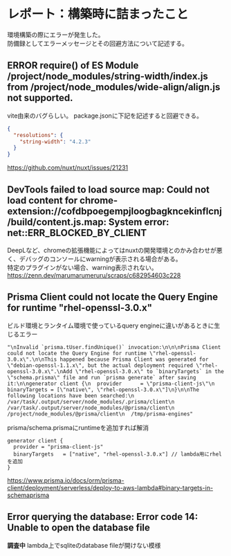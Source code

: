 # レポート：構築時に詰まったこと
環境構築の際にエラーが発生した。  
防備録としてエラーメッセージとその回避方法について記述する。

## ERROR  require() of ES Module /project/node_modules/string-width/index.js from /project/node_modules/wide-align/align.js not supported.
vite由来のバグらしい。
package.jsonに下記を記述すると回避できる。
```json
{
  "resolutions": {
    "string-width": "4.2.3"
  }
}
```
https://github.com/nuxt/nuxt/issues/21231

## DevTools failed to load source map: Could not load content for chrome-extension://cofdbpoegempjloogbagkncekinflcnj/build/content.js.map: System error: net::ERR_BLOCKED_BY_CLIENT
DeepLなど、chromeの拡張機能によってはnuxtの開発環境とのかみ合わせが悪く、デバッグのコンソールにwarningが表示される場合がある。  
特定のプラグインがない場合、warning表示されない。
https://zenn.dev/marumarumeruru/scraps/c682954603c228

## Prisma Client could not locate the Query Engine for runtime \"rhel-openssl-3.0.x\"
ビルド環境とランタイム環境で使っているquery engineに違いがあるときに生じるエラー
```
"\nInvalid `prisma.tUser.findUnique()` invocation:\n\n\nPrisma Client could not locate the Query Engine for runtime \"rhel-openssl-3.0.x\".\n\nThis happened because Prisma Client was generated for \"debian-openssl-1.1.x\", but the actual deployment required \"rhel-openssl-3.0.x\".\nAdd \"rhel-openssl-3.0.x\" to `binaryTargets` in the \"schema.prisma\" file and run `prisma generate` after saving it:\n\ngenerator client {\n  provider      = \"prisma-client-js\"\n  binaryTargets = [\"native\", \"rhel-openssl-3.0.x\"]\n}\n\nThe following locations have been searched:\n  /var/task/.output/server/node_modules/.prisma/client\n  /var/task/.output/server/node_modules/@prisma/client\n  /project/node_modules/@prisma/client\n  /tmp/prisma-engines"
```

prisma/schema.prismaにruntimeを追加すれば解消
```
generator client {
  provider = "prisma-client-js"
  binaryTargets   = ["native", "rhel-openssl-3.0.x"] // lambda用にrhelを追加
}
```

https://www.prisma.io/docs/orm/prisma-client/deployment/serverless/deploy-to-aws-lambda#binary-targets-in-schemaprisma

## Error querying the database: Error code 14: Unable to open the database file
**調査中**
lambda上でsqliteのdatabase fileが開けない模様